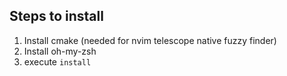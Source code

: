 ## Steps to install

1.  Install cmake (needed for nvim telescope native fuzzy finder)
2.  Install oh-my-zsh
3.  execute `install`
